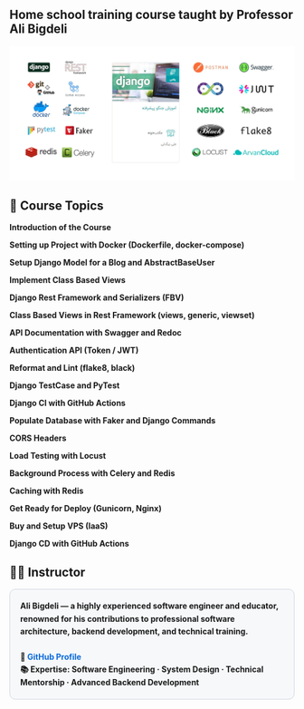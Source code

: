 ## Home school training course taught by Professor Ali Bigdeli

![alt text](docs/193206907-8a98755f-37b3-4a53-82c2-936e7aea69d5.jpg)


## 📘 Course Topics

**Introduction of the Course**

**Setting up Project with Docker (Dockerfile, docker-compose)**

**Setup Django Model for a Blog and AbstractBaseUser**

**Implement Class Based Views**

**Django Rest Framework and Serializers (FBV)**

**Class Based Views in Rest Framework (views, generic, viewset)**

**API Documentation with Swagger and Redoc**

**Authentication API (Token / JWT)**

**Reformat and Lint (flake8, black)**

**Django TestCase and PyTest**

**Django CI with GitHub Actions**

**Populate Database with Faker and Django Commands**

**CORS Headers**

**Load Testing with Locust**

**Background Process with Celery and Redis**

**Caching with Redis**

**Get Ready for Deploy (Gunicorn, Nginx)**

**Buy and Setup VPS (IaaS)**

**Django CD with GitHub Actions**

<h2>👨‍🏫 <strong>Instructor</strong></h2>

<div style="border: 1px solid #d0d7de; border-radius: 10px; padding: 18px; background-color: #f6f8fa; font-weight: bold; line-height: 1.6;">
  <strong>Ali Bigdeli</strong> — a highly experienced software engineer and educator, renowned for his contributions to professional software architecture, backend development, and technical training.<br><br>
  🔗 <a href="https://github.com/AliBigdeli" target="_blank" style="color: #0969da; text-decoration: none;">GitHub Profile</a><br>
  📚 <strong>Expertise:</strong> Software Engineering · System Design · Technical Mentorship · Advanced Backend Development
</div>

